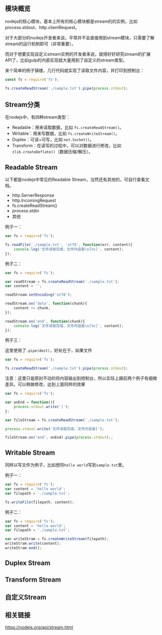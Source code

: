 ## 模块概览

nodejs的核心模块，基本上所有的核心模块都是stream的的实例，比如process.stdout、http.clientRequest。

对于大部分的nodejs开发者来说，平常并不会直接用到stream模块，只需要了解stream的运行机制即可（非常重要）。

而对于想要实现自定义stream实例的开发者来说，就得好好研究stream的扩展API了，比如gulp的内部实现就大量用到了自定义的stream类型。

来个简单的例子镇楼，几行代码就实现了读取文件内容，并打印到控制台：

```js
const fs = require('fs');

fs.createReadStream('./sample.txt').pipe(process.stdout);
```

## Stream分类

在nodejs中，有四种stream类型：

* Readable：用来读取数据，比如 `fs.createReadStream()`。
* Writable：用来写数据，比如 `fs.createWriteStream()`。
* Duplex：可读+可写，比如 `net.Socket()`。
* Transform：在读写的过程中，可以对数据进行修改，比如 `zlib.createDeflate()`（数据压缩/解压）。

## Readable Stream

以下都是nodejs中常见的Readable Stream，当然还有其他的，可自行查看文档。

* http.ServerResponse
* http.IncomingRequest
* fs.createReadStream()
* process.stdin
* 其他

例子一：

```js
var fs = require('fs');

fs.readFile('./sample.txt', 'utf8', function(err, content){
    console.log('文件读取完成，文件内容是\n[%s]', content);
});
```

例子二：

```js
var fs = require('fs');

var readStream = fs.createReadStream('./sample.txt');
var content = '';

readStream.setEncoding('utf8');

readStream.on('data', function(chunk){
    content += chunk;
});

readStream.on('end', function(chunk){
    console.log('文件读取完成，文件内容是\n[%s]', content);
});
```

例子三：

这里使用了`.pipe(dest)`，好处在于，如果文件

```js
var fs = require('fs');

fs.createReadStream('./sample.txt').pipe(process.stdout);
```

注意：这里只是原封不动的将内容输出到控制台，所以实际上跟前两个例子有细微差异。可以稍做修改，达到上面同样的效果

```js
var fs = require('fs');

var onEnd = function(){
    process.stdout.write(']');  
};

var fileStream = fs.createReadStream('./sample.txt');

process.stdout.write('文件读取完成，文件内容是[');

fileStream.on('end', onEnd).pipe(process.stdout);;
```

## Writable Stream

同样以写文件为例子，比如想将`hello world`写到`sample.txt`里。

例子一：

```js
var fs = require('fs');
var content = 'hello world';
var filepath = './sample.txt';

fs.writeFile(filepath, content);
```

例子二：

```js
var fs = require('fs');
var content = 'hello world';
var filepath = './sample.txt';

var writeStram = fs.createWriteStream(filepath);
writeStram.write(content);
writeStram.end();
```

## Duplex Stream

## Transform Stream

## 自定义Stream

## 相关链接

https://nodejs.org/api/stream.html